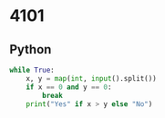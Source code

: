 # 4101

## Python

```python
while True:
    x, y = map(int, input().split())
    if x == 0 and y == 0:
        break
    print("Yes" if x > y else "No")
```
